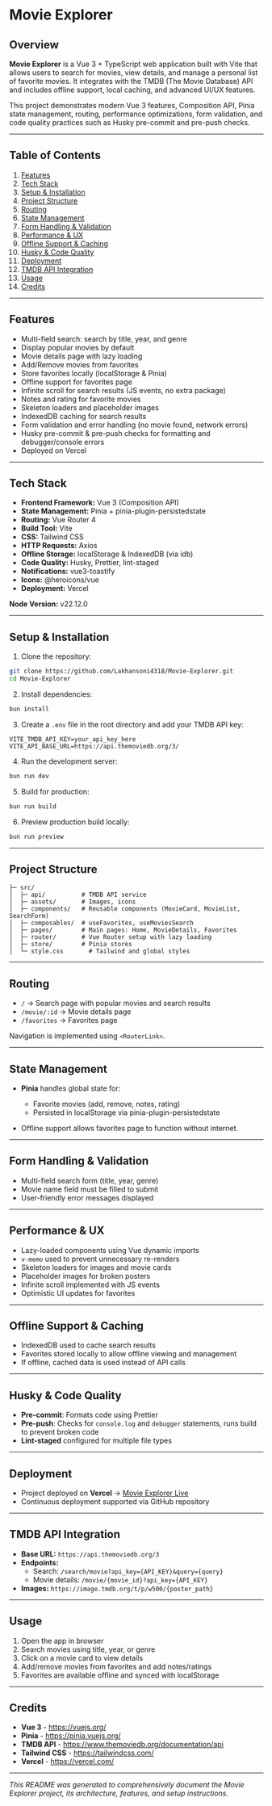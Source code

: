 # Movie Explorer

## Overview

**Movie Explorer** is a Vue 3 + TypeScript web application built with Vite that allows users to search for movies, view details, and manage a personal list of favorite movies. It integrates with the TMDB (The Movie Database) API and includes offline support, local caching, and advanced UI/UX features.

This project demonstrates modern Vue 3 features, Composition API, Pinia state management, routing, performance optimizations, form validation, and code quality practices such as Husky pre-commit and pre-push checks.

---

## Table of Contents

1. [Features](#features)
2. [Tech Stack](#tech-stack)
3. [Setup & Installation](#setup--installation)
4. [Project Structure](#project-structure)
5. [Routing](#routing)
6. [State Management](#state-management)
7. [Form Handling & Validation](#form-handling--validation)
8. [Performance & UX](#performance--ux)
9. [Offline Support & Caching](#offline-support--caching)
10. [Husky & Code Quality](#husky--code-quality)
11. [Deployment](#deployment)
12. [TMDB API Integration](#tmdb-api-integration)
13. [Usage](#usage)
14. [Credits](#credits)

---

## Features

- Multi-field search: search by title, year, and genre
- Display popular movies by default
- Movie details page with lazy loading
- Add/Remove movies from favorites
- Store favorites locally (localStorage & Pinia)
- Offline support for favorites page
- Infinite scroll for search results (JS events, no extra package)
- Notes and rating for favorite movies
- Skeleton loaders and placeholder images
- IndexedDB caching for search results
- Form validation and error handling (no movie found, network errors)
- Husky pre-commit & pre-push checks for formatting and debugger/console errors
- Deployed on Vercel

---

## Tech Stack

- **Frontend Framework:** Vue 3 (Composition API)
- **State Management:** Pinia + pinia-plugin-persistedstate
- **Routing:** Vue Router 4
- **Build Tool:** Vite
- **CSS:** Tailwind CSS
- **HTTP Requests:** Axios
- **Offline Storage:** localStorage & IndexedDB (via idb)
- **Code Quality:** Husky, Prettier, lint-staged
- **Notifications:** vue3-toastify
- **Icons:** @heroicons/vue
- **Deployment:** Vercel

**Node Version:** v22.12.0

---

## Setup & Installation

1. Clone the repository:

```bash
git clone https://github.com/Lakhansoni4318/Movie-Explorer.git
cd Movie-Explorer
```

2. Install dependencies:

```bash
bun install
```

3. Create a `.env` file in the root directory and add your TMDB API key:

```
VITE_TMDB_API_KEY=your_api_key_here
VITE_API_BASE_URL=https://api.themoviedb.org/3/
```

4. Run the development server:

```bash
bun run dev
```

5. Build for production:

```bash
bun run build
```

6. Preview production build locally:

```bash
bun run preview
```

---

## Project Structure

```
├─ src/
│  ├─ api/          # TMDB API service
│  ├─ assets/       # Images, icons
│  ├─ components/   # Reusable components (MovieCard, MovieList, SearchForm)
│  ├─ composables/  # useFavorites, useMoviesSearch
│  ├─ pages/        # Main pages: Home, MovieDetails, Favorites
│  ├─ router/       # Vue Router setup with lazy loading
│  ├─ store/        # Pinia stores
│  └─ style.css       # Tailwind and global styles
```

---

## Routing

- `/` → Search page with popular movies and search results
- `/movie/:id` → Movie details page
- `/favorites` → Favorites page

Navigation is implemented using `<RouterLink>`.

---

## State Management

- **Pinia** handles global state for:
  - Favorite movies (add, remove, notes, rating)
  - Persisted in localStorage via pinia-plugin-persistedstate

- Offline support allows favorites page to function without internet.

---

## Form Handling & Validation

- Multi-field search form (title, year, genre)
- Movie name field must be filled to submit
- User-friendly error messages displayed

---

## Performance & UX

- Lazy-loaded components using Vue dynamic imports
- `v-memo` used to prevent unnecessary re-renders
- Skeleton loaders for images and movie cards
- Placeholder images for broken posters
- Infinite scroll implemented with JS events
- Optimistic UI updates for favorites

---

## Offline Support & Caching

- IndexedDB used to cache search results
- Favorites stored locally to allow offline viewing and management
- If offline, cached data is used instead of API calls

---

## Husky & Code Quality

- **Pre-commit**: Formats code using Prettier
- **Pre-push**: Checks for `console.log` and `debugger` statements, runs build to prevent broken code
- **Lint-staged** configured for multiple file types

---

## Deployment


- Project deployed on **Vercel** → [Movie Explorer Live](https://movix-explorer.vercel.app)
- Continuous deployment supported via GitHub repository

---

## TMDB API Integration

- **Base URL:** `https://api.themoviedb.org/3`
- **Endpoints:**
  - Search: `/search/movie?api_key={API_KEY}&query={query}`
  - Movie details: `/movie/{movie_id}?api_key={API_KEY}`
- **Images:** `https://image.tmdb.org/t/p/w500/{poster_path}`

---

## Usage

1. Open the app in browser
2. Search movies using title, year, or genre
3. Click on a movie card to view details
4. Add/remove movies from favorites and add notes/ratings
5. Favorites are available offline and synced with localStorage

---

## Credits

- **Vue 3** - https://vuejs.org/
- **Pinia** - https://pinia.vuejs.org/
- **TMDB API** - https://www.themoviedb.org/documentation/api
- **Tailwind CSS** - https://tailwindcss.com/
- **Vercel** - https://vercel.com/

---

_This README was generated to comprehensively document the Movie Explorer project, its architecture, features, and setup instructions._
